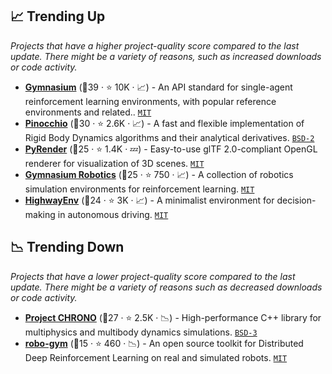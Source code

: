 ## 📈 Trending Up

_Projects that have a higher project-quality score compared to the last update. There might be a variety of reasons, such as increased downloads or code activity._

- <b><a href="https://gymnasium.farama.org/">Gymnasium</a></b> (🥇39 ·  ⭐ 10K · 📈) - An API standard for single-agent reinforcement learning environments, with popular reference environments and related.. <code><a href="http://bit.ly/34MBwT8">MIT</a></code>
- <b><a href="http://stack-of-tasks.github.io/pinocchio/">Pinocchio</a></b> (🥇30 ·  ⭐ 2.6K · 📈) - A fast and flexible implementation of Rigid Body Dynamics algorithms and their analytical derivatives. <code><a href="http://bit.ly/3rqEWVr">BSD-2</a></code>
- <b><a href="http://pyrender.readthedocs.io/">PyRender</a></b> (🥉25 ·  ⭐ 1.4K · 💤) - Easy-to-use glTF 2.0-compliant OpenGL renderer for visualization of 3D scenes. <code><a href="http://bit.ly/34MBwT8">MIT</a></code>
- <b><a href="https://robotics.farama.org/">Gymnasium Robotics</a></b> (🥈25 ·  ⭐ 750 · 📈) - A collection of robotics simulation environments for reinforcement learning. <code><a href="http://bit.ly/34MBwT8">MIT</a></code>
- <b><a href="https://highway-env.farama.org/">HighwayEnv</a></b> (🥇24 ·  ⭐ 3K · 📈) - A minimalist environment for decision-making in autonomous driving. <code><a href="http://bit.ly/34MBwT8">MIT</a></code>

## 📉 Trending Down

_Projects that have a lower project-quality score compared to the last update. There might be a variety of reasons such as decreased downloads or code activity._

- <b><a href="https://projectchrono.org">Project CHRONO</a></b> (🥇27 ·  ⭐ 2.5K · 📉) - High-performance C++ library for multiphysics and multibody dynamics simulations. <code><a href="http://bit.ly/3aKzpTv">BSD-3</a></code>
- <b><a href="https://github.com/jr-robotics/robo-gym">robo-gym</a></b> (🥉15 ·  ⭐ 460 · 📉) - An open source toolkit for Distributed Deep Reinforcement Learning on real and simulated robots. <code><a href="http://bit.ly/34MBwT8">MIT</a></code>

